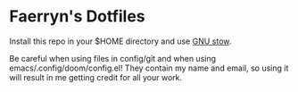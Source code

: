 # Faerryn's Dotfiles
Install this repo in your $HOME directory and use [GNU stow](https://www.gnu.org/software/stow/).

Be careful when using files in config/git and when using emacs/.config/doom/config.el! They contain my name and email, so using it will result in me getting credit for all your work.
